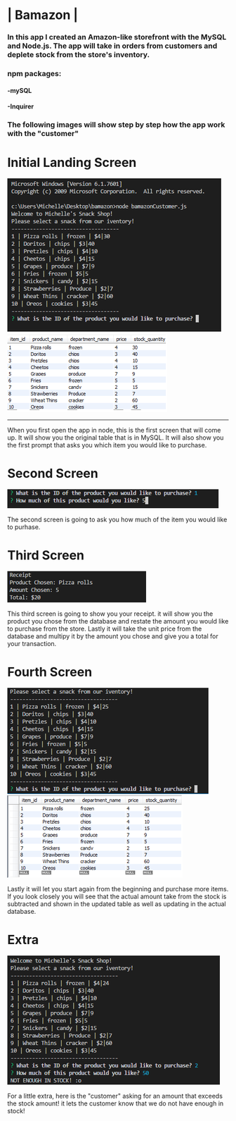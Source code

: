 # | Bamazon |

### In this app I created an Amazon-like storefront with the MySQL and Node.js. The app will take in orders from customers and deplete stock from the store's inventory.
### npm packages: 
#### -mySQL
#### -Inquirer

### The following images will show step by step how the app work with the "customer" 


# Initial Landing Screen
![image showing the initial landing screen when the app is opened](/images/image1redo.png)
![sequal image](/images/image5.png)
***
When you first open the app in node, this is the first screen that will come up. It will show you the original table that is in MySQL. It will also show you the first prompt that asks you which item you would like to purchase. 

# Second Screen
![second screen](/images/image2redo.png)

The second screen is going to ask you how much of the item you would like to purhase. 

# Third Screen
![third image](/images/image3redo.png)

This third screen is going to show you your receipt. it will show you the product you chose from the database and restate the amount you would like to purchase from the store. Lastly it will take the unit price from the database and multipy it by the amount you chose and give you a total for your transaction. 

# Fourth Screen
![fourth image](/images/image4redo.png)
![sequal image](/images/image7.png)

Lastly it will let you start again from the beginning and purchase more items. If you look closely you will see that the actual amount take from the stock is subtracted and shown in the updated table as well as updating in the actual database. 

# Extra
![extra image ](/images/image4.png)

For a little extra, here is the "customer" asking for an amount that exceeds the stock amount! it lets the customer know that we do not have enough in stock! 